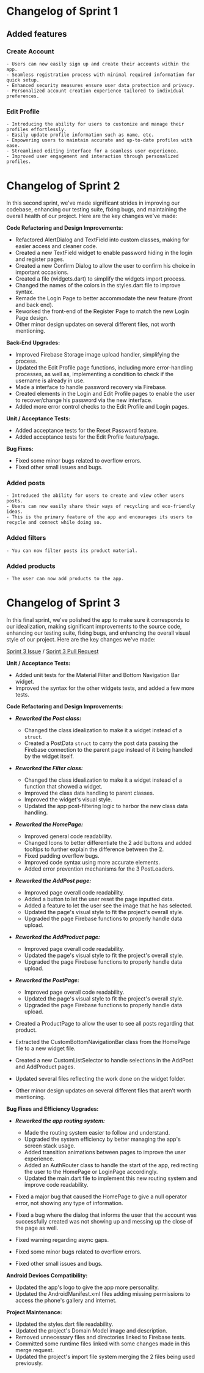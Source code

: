 # Changelog of Sprint 1

## Added features

### Create Account

    - Users can now easily sign up and create their accounts within the app.
    - Seamless registration process with minimal required information for quick setup.
    - Enhanced security measures ensure user data protection and privacy.
    - Personalized account creation experience tailored to individual preferences.

### Edit Profile

    - Introducing the ability for users to customize and manage their profiles effortlessly.
    - Easily update profile information such as name, etc.
    - Empowering users to maintain accurate and up-to-date profiles with ease.
    - Streamlined editing interface for a seamless user experience.
    - Improved user engagement and interaction through personalized profiles.

# Changelog of Sprint 2

In this second sprint, we've made significant strides in improving our codebase, enhancing our testing suite, fixing bugs, and maintaining the overall health of our project. Here are the key changes we've made:

**Code Refactoring and Design Improvements:**
- Refactored AlertDialog and TextField into custom classes, making for easier access and cleaner code.
- Created a new TextField widget to enable password hiding in the login and register pages.
- Created a new Confirm Dialog to allow the user to confirm his choice in important occasions.
- Created a file (widgets.dart) to simplify the widgets import process.
- Changed the names of the colors in the styles.dart file to improve syntax.
- Remade the Login Page to better accommodate the new feature (front and back end).
- Reworked the front-end of the Register Page to match the new Login Page design.
- Other minor design updates on several different files, not worth mentioning. 

**Back-End Upgrades:**
- Improved Firebase Storage image upload handler, simplifying the process.
- Updated the Edit Profile page functions, including more error-handling processes, as well as, implementing a condition to check if the username is already in use.
- Made a interface to handle password recovery via Firebase.
- Created elements in the Login and Edit Profile pages to enable the user to recover/change his password via the new interface.
- Added more error control checks to the Edit Profile and Login pages.

**Unit / Acceptance Tests:**
- Added acceptance tests for the Reset Password feature.
- Added acceptance tests for the Edit Profile feature/page.

**Bug Fixes:**
- Fixed some minor bugs related to overflow errors.
- Fixed other small issues and bugs.

### Added posts

    - Introduced the ability for users to create and view other users posts.
    - Users can now easily share their ways of recycling and eco-friendly ideas.
    - This is the primary feature of the app and encourages its users to recycle and connect while doing so.
    
### Added filters
    - You can now filter posts its product material.

### Added products
    - The user can now add products to the app.

# Changelog of Sprint 3

In this final sprint, we've polished the app to make sure it corresponds to our idealization, making significant improvements to the source code, enhancing our testing suite, fixing bugs, and enhancing the overall visual style of our project. Here are the key changes we've made:

[Sprint 3 Issue](https://github.com/FEUP-LEIC-ES-2023-24/2LEIC04T1/issues/21) / [Sprint 3 Pull Request](https://github.com/FEUP-LEIC-ES-2023-24/2LEIC04T1/pull/20)

**Unit / Acceptance Tests:**
- Added unit tests for the Material Filter and Bottom Navigation Bar widget.
- Improved the syntax for the other widgets tests, and added a few more tests.

**Code Refactoring and Design Improvements:**
- ***Reworked the Post class:***
  - Changed the class idealization to make it a widget instead of a `struct`.
  - Created a PostData `struct` to carry the post data passing the Firebase connection to the parent page instead of it being handled by the widget itself.

- ***Reworked the Filter class:***
  - Changed the class idealization to make it a widget instead of a function that showed a widget.
  - Improved the class data handling to parent classes.
  - Improved the widget's visual style.
  - Updated the app post-filtering logic to harbor the new class data handling.
 
- ***Reworked the HomePage:***
  - Improved general code readability.
  - Changed Icons to better differentiate the 2 add buttons and added tooltips to further explain the difference between the 2.
  - Fixed padding overflow bugs.
  - Improved code syntax using more accurate elements.
  - Added error prevention mechanisms for the 3 PostLoaders.

- ***Reworked the AddPost page:***
  - Improved page overall code readability. 
  - Added a button to let the user reset the page inputted data.
  - Added a feature to let the user see the image that he has selected. 
  - Updated the page's visual style to fit the project's overall style.
  - Upgraded the page Firebase functions to properly handle data upload.

- ***Reworked the AddProduct page:***
  - Improved page overall code readability. 
  - Updated the page's visual style to fit the project's overall style.
  - Upgraded the page Firebase functions to properly handle data upload.

- ***Reworked the PostPage:***
  - Improved page overall code readability.
  - Updated the page's visual style to fit the project's overall style.
  - Upgraded the page Firebase functions to properly handle data upload.

- Created a ProductPage to allow the user to see all posts regarding that product.
- Extracted the CustomBottomNavigationBar class from the HomePage file to a new widget file.
- Created a new CustomListSelector to handle selections in the AddPost and AddProduct pages.
- Updated several files reflecting the work done on the widget folder.
- Other minor design updates on several different files that aren't worth mentioning. 

**Bug Fixes and Efficiency Upgrades:**
- ***Reworked the app routing system:***
  - Made the routing system easier to follow and understand.
  - Upgraded the system efficiency by better managing the app's screen stack usage.
  - Added transition animations between pages to improve the user experience.
  - Added an AuthRouter class to handle the start of the app, redirecting the user to the HomePage or LoginPage accordingly.
  - Updated the main.dart file to implement this new routing system and improve code readability.

- Fixed a major bug that caused the HomePage to give a null operator error, not showing any type of information.
- Fixed a bug where the dialog that informs the user that the account was successfully created was not showing up and messing up the close of the page as well.
- Fixed warning regarding async gaps.
- Fixed some minor bugs related to overflow errors.
- Fixed other small issues and bugs.

**Android Devices Compatibility:**
- Updated the app's logo to give the app more personality.
- Updated the AndroidManifest.xml files adding missing permissions to access the phone's gallery and internet.

**Project Maintenance:**
- Updated the styles.dart file readability.
- Updated the project's Domain Model image and description.
- Removed unnecessary files and directories linked to Firebase tests.
- Committed some runtime files linked with some changes made in this merge request.
- Updated the project's import file system merging the 2 files being used previously.
